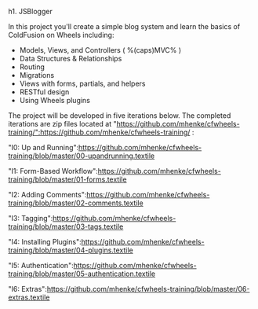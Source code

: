 h1. JSBlogger

In this project you'll create a simple blog system and learn the
basics of ColdFusion on Wheels including:

-   Models, Views, and Controllers ( %(caps)MVC% )
-   Data Structures & Relationships
-   Routing
-   Migrations
-   Views with forms, partials, and helpers
-   RESTful design
-   Using Wheels plugins

The project will be developed in five iterations below. The
completed iterations are zip files located at
"https://github.com/mhenke/cfwheels-training/":https://github.com/mhenke/cfwheels-training/
:

"I0: Up and
Running":https://github.com/mhenke/cfwheels-training/blob/master/00-upandrunning.textile

"I1: Form-Based
Workflow":https://github.com/mhenke/cfwheels-training/blob/master/01-forms.textile

"I2: Adding
Comments":https://github.com/mhenke/cfwheels-training/blob/master/02-comments.textile

"I3:
Tagging":https://github.com/mhenke/cfwheels-training/blob/master/03-tags.textile

"I4: Installing
Plugins":https://github.com/mhenke/cfwheels-training/blob/master/04-plugins.textile

"I5:
Authentication":https://github.com/mhenke/cfwheels-training/blob/master/05-authentication.textile

"I6:
Extras":https://github.com/mhenke/cfwheels-training/blob/master/06-extras.textile



